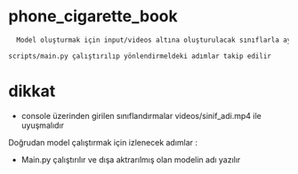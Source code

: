 # phone_cigarette_book
```bash
  Model oluşturmak için input/videos altına oluşturulacak sınıflarla aynı isimde mp4 formatında videolar yüklenir
```
```
scripts/main.py çalıştırılıp yönlendirmeldeki adımlar takip edilir
```
# dikkat
- console üzerinden girilen sınıflandırmalar videos/sinif_adi.mp4 ile uyuşmalıdır


Doğrudan model çalıştırmak için izlenecek adımlar :
- Main.py çalıştırılır ve dışa aktrarılmış olan modelin adı yazılır
